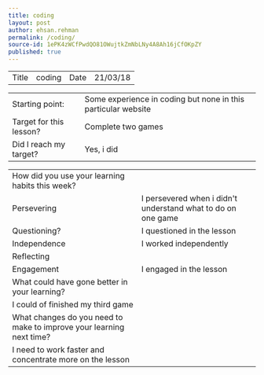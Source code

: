 ```yaml
---
title: coding
layout: post
author: ehsan.rehman
permalink: /coding/
source-id: 1ePK4zWCfPwdQO81OWujtkZmNbLNy4A8Ah16jCfOKpZY
published: true
---
```

<table>
  <tr>
    <td>Title</td>
    <td>coding</td>
    <td>Date</td>
    <td>21/03/18</td>
  </tr>
</table>


<table>
  <tr>
    <td>Starting point:</td>
    <td>Some experience in coding but none in this particular website</td>
  </tr>
  <tr>
    <td>Target for this lesson?</td>
    <td>Complete two games</td>
  </tr>
  <tr>
    <td>Did I reach my target? </td>
    <td>Yes, i did</td>
  </tr>
</table>


<table>
  <tr>
    <td>How did you use your learning habits this week?</td>
    <td></td>
  </tr>
  <tr>
    <td>Persevering</td>
    <td>I persevered when i didn't understand what to do on one game</td>
  </tr>
  <tr>
    <td>Questioning?</td>
    <td>I questioned in the lesson</td>
  </tr>
  <tr>
    <td>Independence</td>
    <td>I worked independently</td>
  </tr>
  <tr>
    <td>Reflecting</td>
    <td></td>
  </tr>
  <tr>
    <td>Engagement</td>
    <td>I engaged in the lesson</td>
  </tr>
  <tr>
    <td>What could have gone better in your learning?</td>
    <td></td>
  </tr>
  <tr>
    <td>I could of finished my third game</td>
    <td></td>
  </tr>
  <tr>
    <td>What changes do you need to make to improve your learning next time?</td>
    <td></td>
  </tr>
  <tr>
    <td>I need to work faster and concentrate more on the lesson</td>
    <td></td>
  </tr>
</table>


